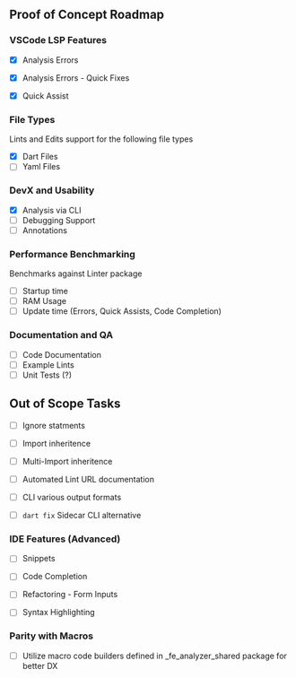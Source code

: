 
## Proof of Concept Roadmap


### VSCode LSP Features

- [X] Analysis Errors
- [X] Analysis Errors - Quick Fixes
- [X] Quick Assist


### File Types
Lints and Edits support for the following file types

- [X] Dart Files
- [ ] Yaml Files

### DevX and Usability

- [X] Analysis via CLI
- [ ] Debugging Support
- [ ] Annotations

### Performance Benchmarking

Benchmarks against Linter package

- [ ] Startup time
- [ ] RAM Usage
- [ ] Update time (Errors, Quick Assists, Code Completion)

### Documentation and QA

- [ ] Code Documentation
- [ ] Example Lints
- [ ] Unit Tests (?)

## Out of Scope Tasks

- [ ] Ignore statments
- [ ] Import inheritence
- [ ] Multi-Import inheritence
- [ ] Automated Lint URL documentation
- [ ] CLI various output formats
- [ ] ```dart fix``` Sidecar CLI alternative


### IDE Features (Advanced)

- [ ] Snippets
- [ ] Code Completion
- [ ] Refactoring - Form Inputs
- [ ] Syntax Highlighting


### Parity with Macros

- [ ] Utilize macro code builders defined in _fe_analyzer_shared package for better DX